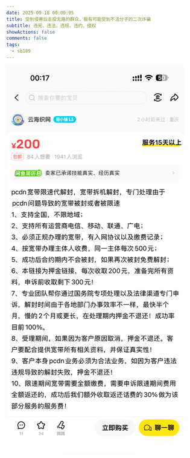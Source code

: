 ```yaml
---
date: 2025-09-18 00:00:05
title: 受到侵害后走投无路的群众，极有可能受到不法分子的二次诈骗
subtitle: 违宪、违法、违规、违约、侵权
showActions: false
comments: false
tags:
  - sb189
---
```


![催生诈骗](催生诈骗.png)
